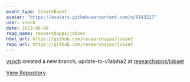 ```yaml
---
event_type: CreateEvent
avatar: "https://avatars.githubusercontent.com/u/814322?"
user: vsoch
date: 2023-06-08
repo_name: researchapps/jobset
html_url: https://github.com/researchapps/jobset
repo_url: https://github.com/researchapps/jobset
---
```


<a href='https://github.com/vsoch' target='_blank'>vsoch</a> created a new branch, update-to-v1alpha2 at <a href='https://github.com/researchapps/jobset' target='_blank'>researchapps/jobset</a>

<a href='https://github.com/researchapps/jobset' target='_blank'>View Repository</a>
